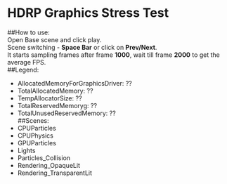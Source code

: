 # HDRP Graphics Stress Test
##How to use:  
Open Base scene and click play.  
Scene switching - **Space Bar** or click on **Prev/Next**.  
It starts sampling frames after frame **1000**, wait till frame **2000** to get the average FPS.  
##Legend:
- AllocatedMemoryForGraphicsDriver: ??
- TotalAllocatedMemory: ??
- TempAllocatorSize: ??
- TotalReservedMemoryg: ??
- TotalUnusedReservedMemory: ??  
##Scenes:
- CPUParticles
- CPUPhysics
- GPUParticles
- Lights
- Particles_Collision
- Rendering_OpaqueLit
- Rendering_TransparentLit


